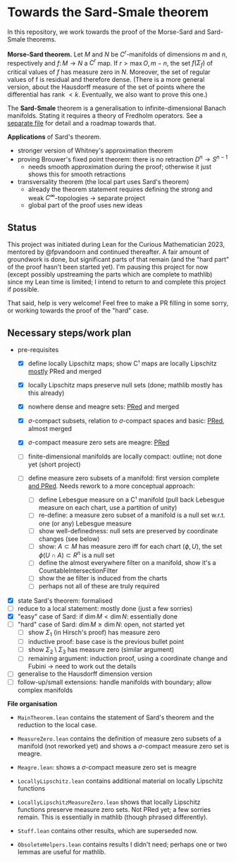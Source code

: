 # Towards the Sard-Smale theorem
In this repository, we work towards the proof of the Morse-Sard and Sard-Smale theorems.

**Morse-Sard theorem.** Let $M$ and $N$ be $C^r$-manifolds of dimensions $m$ and $n$, respectively and $f\colon M\to N$ a $C^r$ map. If $r > \max {O,m - n}$, the set $f(\Sigma_f)$ of critical values of $f$ has measure zero in $N$. Moreover, the set of regular values of f is residual and therefore dense.
(There is a more general version, about the Hausdorff measure of the set of points where the differential has rank $<k$. Eventually, we also want to prove this one.)

The **Sard-Smale** theorem is a generalisation to infinite-dimensional Banach manifolds. Stating it requires a theory of Fredholm operators. See a [separate file](Roadmap_towards_Sard-Smale.md) for detail and a roadmap towards that.

**Applications** of Sard's theorem.
- stronger version of Whitney's approximation theorem
- proving Brouwer's fixed point theorem: there is no retraction $D^n\to S^{n-1}$
  - needs smooth approximation during the proof; otherwise it just shows this for smooth retractions
- transversality theorem (the local part uses Sard's theorem)
  - already the theorem statement requires defining the strong and weak $C^\infty$-topologies -> separate project
  - global part of the proof uses new ideas

## Status
This project was initiated during Lean for the Curious Mathematician 2023, mentored by @fpvandoorn and continued thereafter.
A fair amount of groundwork is done, but significant parts of that remain (and the "hard part" of the proof hasn't been started yet).
I'm pausing this project for now (except possibly upstreaming the parts which are complete to mathlib) since my Lean time is limited; I intend to return to and complete this project if possible.

That said, help is very welcome! Feel free to make a PR filling in some sorry, or working towards the proof of the "hard" case.

## Necessary steps/work plan
- pre-requisites
  - [x] define locally Lipschitz maps; show C¹ maps are locally Lipschitz
     [mostly](https://github.com/leanprover-community/mathlib4/pull/7314) PRed and merged
  - [x] locally Lipschitz maps preserve null sets (done; mathlib mostly has this already)
  - [x] nowhere dense and meagre sets: [PRed](https://github.com/leanprover-community/mathlib4/pull/7180) and merged
  - [x] $\sigma$-compact subsets, relation to $\sigma$-compact spaces and basic: [PRed](https://github.com/leanprover-community/mathlib4/pull/7576), almost merged
  - [x] $\sigma$-compact measure zero sets are meagre: [PRed](https://github.com/leanprover-community/mathlib4/pull/7640)
  - [ ] finite-dimensional manifolds are locally compact: outline; not done yet (short project)

  - [ ] define measure zero subsets of a manifold: first version complete [and PRed](https://github.com/leanprover-community/mathlib4/pull/7076). Needs rework to a more conceptual approach:
    - [ ] define Lebesgue measure on a C¹ manifold (pull back Lebesgue measure on each chart, use a partition of unity)
    - [ ] re-define: a measure zero subset of a manifold is a null set w.r.t. one (or any) Lebesgue measure
    - [ ] show well-definedness: null sets are preserved by coordinate changes (see below)
    - [ ] show: $A\subset M$ has measure zero iff for each chart $(\phi,U)$, the set $\phi(U\cap A)\subset R^n$ is a null set
    - [ ] define the almost everywhere filter on a manifold, show it's a CountableIntersectionFilter
    - [ ] show the ae filter is induced from the charts
    - [ ] perhaps not all of these are truly required
- [x] state Sard's theorem: formalised
- [ ] reduce to a local statement: mostly done (just a few sorries)
- [x] "easy" case of Sard: if $\dim{M}<\dim{N}$: essentially done
- [ ] "hard" case of Sard: $\dim{M}\geq\dim{N}$: open, not started yet
  - [ ] show $\Sigma_1$ (in Hirsch's proof) has measure zero
  - [ ] inductive proof: base case is the previous bullet point
  - [ ] show $\Sigma_2\setminus\Sigma_3$ has measure zero (similar argument)
  - [ ] remaining argument: induction proof, using a coordinate change and Fubini -> need to work out the details
- [ ] generalise to the Hausdorff dimension version
- [ ] follow-up/small extensions: handle manifolds with boundary; allow complex manifolds

**File organisation**
- `MainTheorem.lean` contains the statement of Sard's theorem and the reduction to the local case.
- `MeasureZero.lean` contains the definition of measure zero subsets of a manifold (not reworked yet) and shows a $\sigma$-compact measure zero set is meagre.
- `Meagre.lean`: shows a $\sigma$-compact measure zero set is meagre

- `LocallyLipschitz.lean` contains additional material on locally Lipschitz functions
- `LocallyLipschitzMeasureZero.lean` shows that locally Lipschitz functions preserve measure zero sets. Not PRed yet; a few sorries remain. This is essentially in mathlib (though phrased differently).
- `Stuff.lean` contains other results, which are superseded now.
- `ObsoleteHelpers.lean` contains results I didn't need; perhaps one or two lemmas are useful for mathlib.
